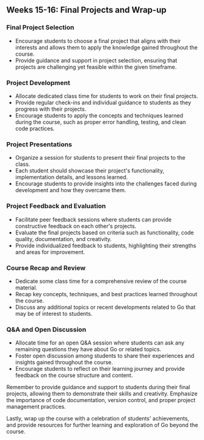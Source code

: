 ## Weeks 15-16: Final Projects and Wrap-up

###  Final Project Selection
   - Encourage students to choose a final project that aligns with their interests and allows them to apply the knowledge gained throughout the course.
   - Provide guidance and support in project selection, ensuring that projects are challenging yet feasible within the given timeframe.

###  Project Development
   - Allocate dedicated class time for students to work on their final projects.
   - Provide regular check-ins and individual guidance to students as they progress with their projects.
   - Encourage students to apply the concepts and techniques learned during the course, such as proper error handling, testing, and clean code practices.

###  Project Presentations
   - Organize a session for students to present their final projects to the class.
   - Each student should showcase their project's functionality, implementation details, and lessons learned.
   - Encourage students to provide insights into the challenges faced during development and how they overcame them.

###  Project Feedback and Evaluation
   - Facilitate peer feedback sessions where students can provide constructive feedback on each other's projects.
   - Evaluate the final projects based on criteria such as functionality, code quality, documentation, and creativity.
   - Provide individualized feedback to students, highlighting their strengths and areas for improvement.

###  Course Recap and Review
   - Dedicate some class time for a comprehensive review of the course material.
   - Recap key concepts, techniques, and best practices learned throughout the course.
   - Discuss any additional topics or recent developments related to Go that may be of interest to students.

###  Q&A and Open Discussion
   - Allocate time for an open Q&A session where students can ask any remaining questions they have about Go or related topics.
   - Foster open discussion among students to share their experiences and insights gained throughout the course.
   - Encourage students to reflect on their learning journey and provide feedback on the course structure and content.

Remember to provide guidance and support to students during their final projects, allowing them to demonstrate their skills and creativity. Emphasize the importance of code documentation, version control, and proper project management practices.

Lastly, wrap up the course with a celebration of students' achievements, and provide resources for further learning and exploration of Go beyond the course.